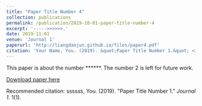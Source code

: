 ```yaml
---
title: "Paper Title Number 4"
collection: publications
permalink: /publication/2019-10-01-paper-title-number-4
excerpt: '----->>>>>>.'
date: 2019-11-01
venue: 'Journal 1'
paperurl: 'http://liangdaojun.github.io/files/paper4.pdf'
citation: 'Your Name, You. (2019). &quot;Paper Title Number 1.&quot; <i>Journal 1</i>. 1(1).'
---
```

This paper is about the number ******. The number 2 is left for future work.

[Download paper here](http://liangdaojun.github.io/files/paper4.pdf)

Recommended citation: ssssss, You. (2019). "Paper Title Number 1." <i>Journal 1</i>. 1(1).